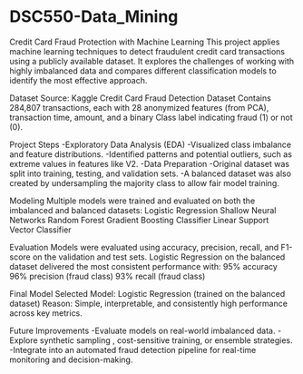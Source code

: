 # DSC550-Data_Mining
Credit Card Fraud Protection with Machine Learning 
This project applies machine learning techniques to detect fraudulent credit card transactions using a publicly available dataset. It explores the challenges of working with highly imbalanced data and compares different classification models to identify the most effective approach.

Dataset
Source: Kaggle Credit Card Fraud Detection Dataset
Contains 284,807 transactions, each with 28 anonymized features (from PCA), transaction time, amount, and a binary Class label indicating fraud (1) or not (0).

Project Steps
-Exploratory Data Analysis (EDA)
-Visualized class imbalance and feature distributions.
-Identified patterns and potential outliers, such as extreme values in features like V2.
-Data Preparation
-Original dataset was split into training, testing, and validation sets.
-A balanced dataset was also created by undersampling the majority class to allow fair model training.

Modeling
Multiple models were trained and evaluated on both the imbalanced and balanced datasets:
Logistic Regression
Shallow Neural Networks 
Random Forest
Gradient Boosting Classifier
Linear Support Vector Classifier 

Evaluation
Models were evaluated using accuracy, precision, recall, and F1-score on the validation and test sets.
Logistic Regression on the balanced dataset delivered the most consistent performance with:
95% accuracy
96% precision (fraud class)
93% recall (fraud class)

Final Model
Selected Model: Logistic Regression (trained on the balanced dataset)
Reason: Simple, interpretable, and consistently high performance across key metrics.

Future Improvements
-Evaluate models on real-world imbalanced data.
-Explore synthetic sampling , cost-sensitive training, or ensemble strategies.
-Integrate into an automated fraud detection pipeline for real-time monitoring and decision-making.

